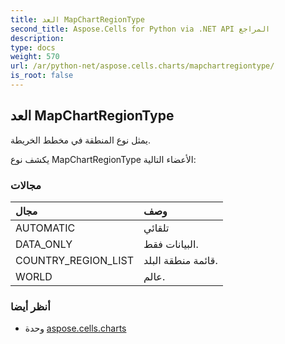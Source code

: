 ```yaml
---
title: العد MapChartRegionType
second_title: Aspose.Cells for Python via .NET API المراجع
description:
type: docs
weight: 570
url: /ar/python-net/aspose.cells.charts/mapchartregiontype/
is_root: false
---
```

##  العد MapChartRegionType
يمثل نوع المنطقة في مخطط الخريطة.



يكشف نوع MapChartRegionType الأعضاء التالية:

###  مجالات
| مجال| وصف|
| :- | :- |
| AUTOMATIC | تلقائي|
| DATA_ONLY | البيانات فقط.|
| COUNTRY_REGION_LIST | قائمة منطقة البلد.|
| WORLD | عالم.|



###  أنظر أيضا
* وحدة [aspose.cells.charts](..)
